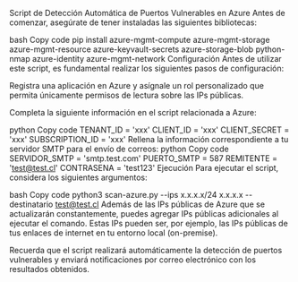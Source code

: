 Script de Detección Automática de Puertos Vulnerables en Azure
Antes de comenzar, asegúrate de tener instaladas las siguientes bibliotecas:

bash
Copy code
pip install azure-mgmt-compute azure-mgmt-storage azure-mgmt-resource azure-keyvault-secrets azure-storage-blob python-nmap azure-identity azure-mgmt-network
Configuración
Antes de utilizar este script, es fundamental realizar los siguientes pasos de configuración:

Registra una aplicación en Azure y asígnale un rol personalizado que permita únicamente permisos de lectura sobre las IPs públicas.

Completa la siguiente información en el script relacionada a Azure:

python
Copy code
TENANT_ID = 'xxx'
CLIENT_ID = 'xxx'
CLIENT_SECRET = 'xxx'
SUBSCRIPTION_ID = 'xxx'
Rellena la información correspondiente a tu servidor SMTP para el envío de correos:
python
Copy code
SERVIDOR_SMTP = 'smtp.test.com'
PUERTO_SMTP = 587
REMITENTE = 'test@test.cl'
CONTRASENA = 'test123'
Ejecución
Para ejecutar el script, considera los siguientes argumentos:

bash
Copy code
python3 scan-azure.py --ips x.x.x.x/24 x.x.x.x --destinatario test@test.cl
Además de las IPs públicas de Azure que se actualizarán constantemente, puedes agregar IPs públicas adicionales al ejecutar el comando. Estas IPs pueden ser, por ejemplo, las IPs públicas de tus enlaces de internet en tu entorno local (on-premise).

Recuerda que el script realizará automáticamente la detección de puertos vulnerables y enviará notificaciones por correo electrónico con los resultados obtenidos.
